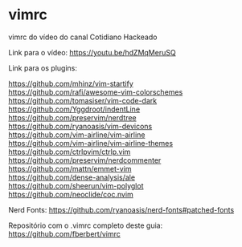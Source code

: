 # vimrc
vimrc do vídeo do canal Cotidiano Hackeado

Link para o vídeo: https://youtu.be/hdZMqMeruSQ

Link para os plugins:

https://github.com/mhinz/vim-startify<br>
https://github.com/rafi/awesome-vim-colorschemes <br>
https://github.com/tomasiser/vim-code-dark <br>
https://github.com/Yggdroot/indentLine <br>
https://github.com/preservim/nerdtree <br>
https://github.com/ryanoasis/vim-devicons <br>
https://github.com/vim-airline/vim-airline<br>
https://github.com/vim-airline/vim-airline-themes<br>
https://github.com/ctrlpvim/ctrlp.vim <br>
https://github.com/preservim/nerdcommenter <br>
https://github.com/mattn/emmet-vim <br>
https://github.com/dense-analysis/ale <br>
https://github.com/sheerun/vim-polyglot<br>
https://github.com/neoclide/coc.nvim


Nerd Fonts: https://github.com/ryanoasis/nerd-fonts#patched-fonts

Repositório com o .vimrc completo deste guia: https://github.com/fberbert/vimrc

